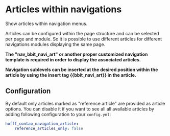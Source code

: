 Articles within navigations
===========================

Show articles within navigation menus.

Articles can be configured within the page structure and can be selected per page and module. So it is possible to use 
different articles for different navigations modules displaying the same page.

**The "nav_bbit_navi_art" or another proper customized navigation template is required in order to display the 
associated articles.**

**Navigation sublevels can be inserted at the desired position within
the article by using the insert tag {{bbit_navi_art}} in the
article.**


Configuration
-------------

By default only articles marked as "reference article" are provided as article options. You can disable it if you want
to see all all available articles by adding following configuration to your `config.yml`:

```yaml
hofff_contao_navigation_article:
    reference_articles_only: false
```
